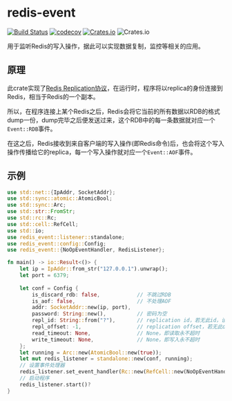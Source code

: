 # redis-event

[![Build Status](https://travis-ci.com/maplestoria/redis-event.svg?token=LAWtGewQmwi6dpqV9Qcy&branch=master)](https://travis-ci.com/maplestoria/redis-event)
[![codecov](https://codecov.io/gh/maplestoria/redis-event/branch/master/graph/badge.svg?token=u9ZqCQjuPi)](https://codecov.io/gh/maplestoria/redis-event)
[![Crates.io](https://img.shields.io/crates/v/redis-event)](https://crates.io/crates/redis-event)
![Crates.io](https://img.shields.io/crates/l/redis-event)

用于监听Redis的写入操作，据此可以实现数据复制，监控等相关的应用。

## 原理

此crate实现了[Redis Replication协议](https://redis.io/topics/replication)，在运行时，程序将以replica的身份连接到Redis，相当于Redis的一个副本。

所以，在程序连接上某个Redis之后，Redis会将它当前的所有数据以RDB的格式dump一份，dump完毕之后便发送过来，这个RDB中的每一条数据就对应一个`Event::RDB`事件。

在这之后，Redis接收到来自客户端的写入操作(即Redis命令)后，也会将这个写入操作传播给它的replica，每一个写入操作就对应一个`Event::AOF`事件。

## 示例

```rust
use std::net::{IpAddr, SocketAddr};
use std::sync::atomic::AtomicBool;
use std::sync::Arc;
use std::str::FromStr;
use std::rc::Rc;
use std::cell::RefCell;
use std::io;
use redis_event::listener::standalone;
use redis_event::config::Config;
use redis_event::{NoOpEventHandler, RedisListener};

fn main() -> io::Result<()> {
    let ip = IpAddr::from_str("127.0.0.1").unwrap();
    let port = 6379;
    
    let conf = Config {
        is_discard_rdb: false,            // 不跳过RDB
        is_aof: false,                    // 不处理AOF
        addr: SocketAddr::new(ip, port),
        password: String::new(),          // 密码为空
        repl_id: String::from("?"),       // replication id，若无此id，设置为?即可
        repl_offset: -1,                  // replication offset，若无此offset，设置为-1即可
        read_timeout: None,               // None，即读取永不超时
        write_timeout: None,              // None，即写入永不超时
    };
    let running = Arc::new(AtomicBool::new(true));
    let mut redis_listener = standalone::new(conf, running);
    // 设置事件处理器
    redis_listener.set_event_handler(Rc::new(RefCell::new(NoOpEventHandler{})));
    // 启动程序
    redis_listener.start()?
}
```
